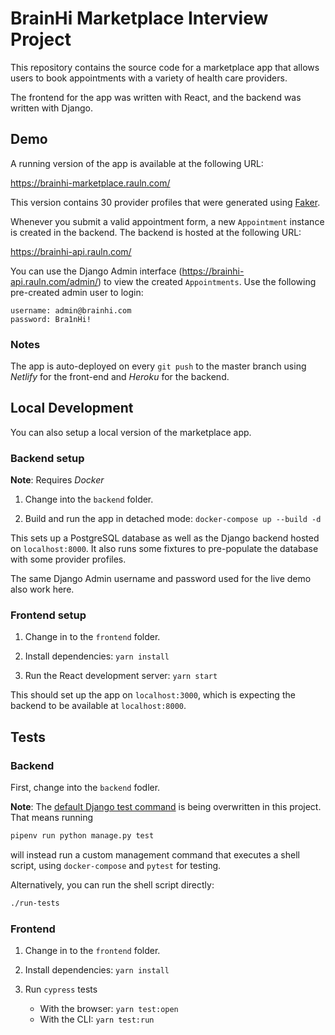 # BrainHi Marketplace Interview Project

This repository contains the source code for a marketplace app that allows users to book appointments with a variety of health care providers.

The frontend for the app was written with React, and the backend was written with Django.

## Demo

A running version of the app is available at the following URL:

https://brainhi-marketplace.rauln.com/

This version contains 30 provider profiles that were generated using [Faker](backend/marketplace/providers/factories.py).

Whenever you submit a valid appointment form, a new `Appointment` instance is created in the backend. The backend is hosted at the following URL:

https://brainhi-api.rauln.com/

You can use the Django Admin interface (https://brainhi-api.rauln.com/admin/) to view the created `Appointments`. Use the following pre-created admin user to login:

```
username: admin@brainhi.com
password: Bra1nHi!
```

### Notes

The app is auto-deployed on every `git push` to the master branch using _Netlify_ for the front-end and _Heroku_ for the backend.

## Local Development

You can also setup a local version of the marketplace app.

### Backend setup

__Note__: Requires _Docker_

1. Change into the `backend` folder.

2. Build and run the app in detached mode: `docker-compose up --build -d`

This sets up a PostgreSQL database as well as the Django backend hosted on `localhost:8000`. It also runs some fixtures to pre-populate the database with some provider profiles.

The same Django Admin username and password used for the live demo also work here.

### Frontend setup

1. Change in to the `frontend` folder.

2. Install dependencies: `yarn install`

3. Run the React development server: `yarn start`

This should set up the app on `localhost:3000`, which is expecting the backend to be available at `localhost:8000`.


## Tests

### Backend

First, change into the `backend` fodler.

**Note**: The [default Django test command](https://docs.djangoproject.com/en/2.2/topics/testing/overview/#running-tests) is being overwritten in this project. That means running

```bash
pipenv run python manage.py test
```

will instead run a custom management command that executes a shell script, using `docker-compose` and `pytest` for testing.

Alternatively, you can run the shell script directly:

```bash
./run-tests
```

### Frontend

1. Change in to the `frontend` folder.

2. Install dependencies: `yarn install`

3. Run `cypress` tests
    * With the browser: `yarn test:open`
    * With the CLI: `yarn test:run`
